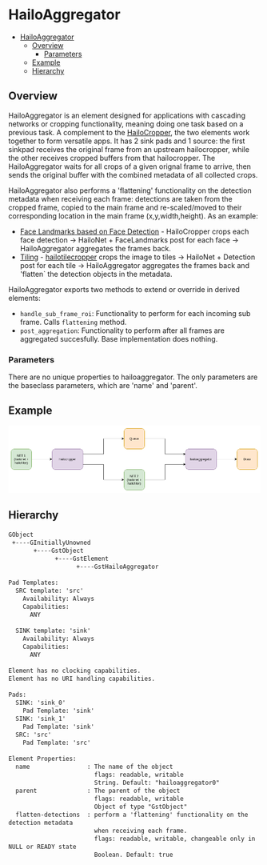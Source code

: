 # HailoAggregator

- [HailoAggregator](#hailoaggregator)
  - [Overview](#overview)
    - [Parameters](#parameters)
  - [Example](#example)
  - [Hierarchy](#hierarchy)

## Overview

HailoAggregator is an element designed for applications with cascading networks or cropping functionality, meaning doing one task based on a previous task.
A complement to the [HailoCropper](hailo_cropper.md), the two elements work together to form versatile apps. It has 2 sink pads and 1 source: the first sinkpad receives the original frame from an upstream hailocropper, while the other receives cropped buffers from that hailocropper. 
The HailoAggregator waits for all crops of a given orignal frame to arrive, then sends the original buffer with the combined metadata of all collected crops.

HailoAggregator also performs a 'flattening' functionality on the detection metadata when receiving each frame: detections are taken from the cropped frame, copied to the main frame and re-scaled/moved to their corresponding location in the main frame (x,y,width,height).
As an example:
- [Face Landmarks based on Face Detection](../../apps/gstreamer/x86/cascading_networks/README.md) - HailoCropper crops each face detection -> HailoNet + FaceLandmarks post for each face -> HailoAggregator aggregates the frames back.
- [Tiling](../../apps/gstreamer/x86/tiling/README.md) - [hailotilecropper](hailo_tile_cropper.md) crops the image to tiles -> HailoNet + Detection post for each tile -> HailoAggregator aggregates the frames back and 'flatten` the detection objects in the metadata.

HailoAggregator exports two methods to extend or override in derived elements:
- ``handle_sub_frame_roi``: Functionality to perform for each incoming sub frame.
                            Calls `flattening` method.
- ``post_aggregation``: Functionality to perform after all frames are aggregated succesfully.
                        Base implementation does nothing.
### Parameters

There are no unique properties to hailoaggregator. The only parameters are the baseclass parameters, which are 'name' and 'parent'.

## Example

<div align="center">
    <img src="../resources/cascading.png"/>
</div>

## Hierarchy

```
GObject
 +----GInitiallyUnowned
       +----GstObject
             +----GstElement
                   +----GstHailoAggregator

Pad Templates:
  SRC template: 'src'
    Availability: Always
    Capabilities:
      ANY
  
  SINK template: 'sink'
    Availability: Always
    Capabilities:
      ANY

Element has no clocking capabilities.
Element has no URI handling capabilities.

Pads:
  SINK: 'sink_0'
    Pad Template: 'sink'
  SINK: 'sink_1'
    Pad Template: 'sink'
  SRC: 'src'
    Pad Template: 'src'

Element Properties:
  name                : The name of the object
                        flags: readable, writable
                        String. Default: "hailoaggregator0"
  parent              : The parent of the object
                        flags: readable, writable
                        Object of type "GstObject"
  flatten-detections  : perform a 'flattening' functionality on the detection metadata 
                        when receiving each frame.
                        flags: readable, writable, changeable only in NULL or READY state
                        Boolean. Default: true
```
